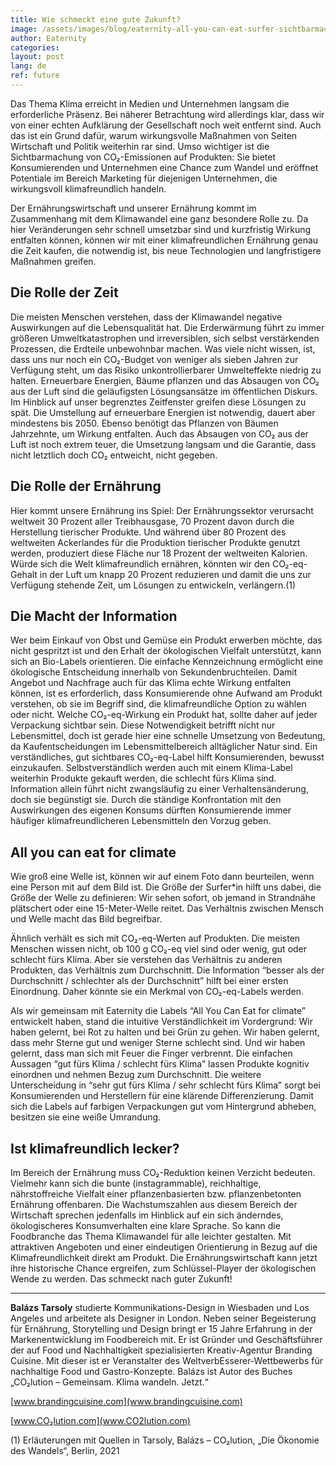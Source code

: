 ```yaml
---
title: Wie schmeckt eine gute Zukunft?
image: /assets/images/blog/eaternity-all-you-can-eat-surfer-sichtbarmachung-co2.jpg
author: Eaternity
categories:
layout: post
lang: de
ref: future
---
```


Das Thema Klima erreicht in Medien und Unternehmen langsam die erforderliche Präsenz. Bei näherer Betrachtung wird allerdings klar, dass wir von einer echten Aufklärung der Gesellschaft noch weit entfernt sind. Auch das ist ein Grund dafür, warum wirkungsvolle Maßnahmen von Seiten Wirtschaft und Politik weiterhin rar sind. Umso wichtiger ist die Sichtbarmachung von CO₂-Emissionen auf Produkten: Sie bietet Konsumierenden und Unternehmen eine Chance zum Wandel und eröffnet Potentiale im Bereich Marketing für diejenigen Unternehmen, die wirkungsvoll klimafreundlich handeln. 
 
Der Ernährungswirtschaft und unserer Ernährung kommt im Zusammenhang mit dem Klimawandel eine ganz besondere Rolle zu. Da hier Veränderungen sehr schnell umsetzbar sind und kurzfristig Wirkung entfalten können, können wir mit einer klimafreundlichen Ernährung genau die Zeit kaufen, die notwendig ist, bis neue Technologien und langfristigere Maßnahmen greifen. 
 
## Die Rolle der Zeit
Die meisten Menschen verstehen, dass der Klimawandel negative Auswirkungen auf die Lebensqualität hat. Die Erderwärmung führt zu immer größeren Umweltkatastrophen und irreversiblen, sich selbst verstärkenden Prozessen, die Erdteile unbewohnbar machen. Was viele nicht wissen, ist, dass uns nur noch ein CO₂-Budget von weniger als sieben Jahren zur Verfügung steht, um das Risiko unkontrollierbarer Umwelteffekte niedrig zu halten.
Erneuerbare Energien, Bäume pflanzen und das Absaugen von CO₂ aus der Luft sind die geläufigsten Lösungsansätze im öffentlichen Diskurs. Im Hinblick auf unser begrenztes Zeitfenster greifen diese Lösungen zu spät. Die Umstellung auf erneuerbare Energien ist notwendig, dauert aber mindestens bis 2050. Ebenso benötigt das Pflanzen von Bäumen Jahrzehnte, um Wirkung entfalten. Auch das Absaugen von CO₂ aus der Luft ist noch extrem teuer, die Umsetzung langsam und die Garantie, dass nicht letztlich doch CO₂ entweicht, nicht gegeben.
 
## Die Rolle der Ernährung
Hier kommt unsere Ernährung ins Spiel: Der Ernährungssektor verursacht weltweit 30 Prozent aller Treibhausgase, 70 Prozent davon durch die Herstellung tierischer Produkte. Und während über 80 Prozent des weltweiten Ackerlandes für die Produktion tierischer Produkte genutzt werden, produziert diese Fläche nur 18 Prozent der weltweiten Kalorien. Würde sich die Welt klimafreundlich ernähren, könnten wir den CO₂-eq-Gehalt in der Luft um knapp 20 Prozent reduzieren und damit die uns zur Verfügung stehende Zeit, um Lösungen zu entwickeln, verlängern.(1)
 
## Die Macht der Information
Wer beim Einkauf von Obst und Gemüse ein Produkt erwerben möchte, das nicht gespritzt ist und den Erhalt der ökologischen Vielfalt unterstützt, kann sich an Bio-Labels orientieren. Die einfache Kennzeichnung ermöglicht eine ökologische Entscheidung innerhalb von Sekundenbruchteilen. Damit Angebot und Nachfrage auch für das Klima echte Wirkung entfalten können, ist es erforderlich, dass Konsumierende ohne Aufwand am Produkt verstehen, ob sie im Begriff sind, die klimafreundliche Option zu wählen oder nicht. 
Welche CO₂-eq-Wirkung ein Produkt hat, sollte daher auf jeder Verpackung sichtbar sein. Diese Notwendigkeit betrifft nicht nur Lebensmittel, doch ist gerade hier eine schnelle Umsetzung von Bedeutung, da Kaufentscheidungen im Lebensmittelbereich alltäglicher Natur sind. Ein verständliches, gut sichtbares CO₂-eq-Label hilft Konsumierenden, bewusst einzukaufen. Selbstverständlich werden auch mit einem Klima-Label weiterhin Produkte gekauft werden, die schlecht fürs Klima sind. Information allein führt nicht zwangsläufig zu einer Verhaltensänderung, doch sie begünstigt sie. Durch die ständige Konfrontation mit den Auswirkungen des eigenen Konsums dürften Konsumierende immer häufiger klimafreundlicheren Lebensmitteln den Vorzug geben.
 
## All you can eat for climate
Wie groß eine Welle ist, können wir auf einem Foto dann beurteilen, wenn eine Person mit auf dem Bild ist. Die Größe der Surfer\*in hilft uns dabei, die Größe der Welle zu definieren: Wir sehen sofort, ob jemand in Strandnähe plätschert oder eine 15-Meter-Welle reitet. Das Verhältnis zwischen Mensch und Welle macht das Bild begreifbar. 

Ähnlich verhält es sich mit CO₂-eq-Werten auf Produkten. Die meisten Menschen wissen nicht, ob 100 g CO₂-eq viel sind oder wenig, gut oder schlecht fürs Klima. Aber sie verstehen das Verhältnis zu anderen Produkten, das Verhältnis zum Durchschnitt. Die Information “besser als der Durchschnitt / schlechter als der Durchschnitt” hilft bei einer ersten Einordnung. Daher könnte sie ein Merkmal von CO₂-eq-Labels werden. 

Als wir gemeinsam mit Eaternity die Labels “All You Can Eat for climate” entwickelt haben, stand die intuitive Verständlichkeit im Vordergrund: Wir haben gelernt, bei Rot zu halten und bei Grün zu gehen. Wir haben gelernt, dass mehr Sterne gut und weniger Sterne schlecht sind. Und wir haben gelernt, dass man sich mit Feuer die Finger verbrennt. Die einfachen Aussagen “gut fürs Klima / schlecht fürs Klima” lassen Produkte kognitiv einordnen und nehmen Bezug zum Durchschnitt. Die weitere Unterscheidung in “sehr gut fürs Klima / sehr schlecht fürs Klima” sorgt bei Konsumierenden und Herstellern für eine klärende Differenzierung. Damit sich die Labels auf farbigen Verpackungen gut vom Hintergrund abheben, besitzen sie eine weiße Umrandung.

## Ist klimafreundlich lecker?
Im Bereich der Ernährung muss CO₂-Reduktion keinen Verzicht bedeuten. Vielmehr kann sich die bunte (instagrammable), reichhaltige, nährstoffreiche Vielfalt einer pflanzenbasierten bzw. pflanzenbetonten Ernährung offenbaren. Die Wachstumszahlen aus diesem Bereich der Wirtschaft sprechen jedenfalls im Hinblick auf ein sich änderndes, ökologischeres Konsumverhalten eine klare Sprache. 
So kann die Foodbranche das Thema Klimawandel für alle leichter gestalten. Mit attraktiven Angeboten und einer eindeutigen Orientierung in Bezug auf die Klimafreundlichkeit direkt am Produkt. Die Ernährungswirtschaft kann jetzt ihre historische Chance ergreifen, zum Schlüssel-Player der ökologischen Wende zu werden. Das schmeckt nach guter Zukunft!
 
 
________
 

**Balázs Tarsoly** studierte Kommunikations-Design in Wiesbaden und Los Angeles und arbeitete als Designer in London. Neben seiner Begeisterung für Ernährung, Storytelling und Design bringt er 15 Jahre Erfahrung in der Markenentwicklung im Foodbereich mit. Er ist Gründer und Geschäftsführer der auf Food und Nachhaltigkeit spezialisierten Kreativ-Agentur Branding Cuisine. Mit dieser ist er Veranstalter des WeltverbEsserer-Wettbewerbs für nachhaltige Food und Gastro-Konzepte. Balázs ist Autor des Buches „CO₂lution – Gemeinsam. Klima wandeln. Jetzt.“

[www.brandingcuisine.com](www.brandingcuisine.com)

[www.CO₂lution.com](www.CO2lution.com)
 
(1) Erläuterungen mit Quellen in Tarsoly, Balázs – CO₂lution, „Die Ökonomie des Wandels“, Berlin, 2021

